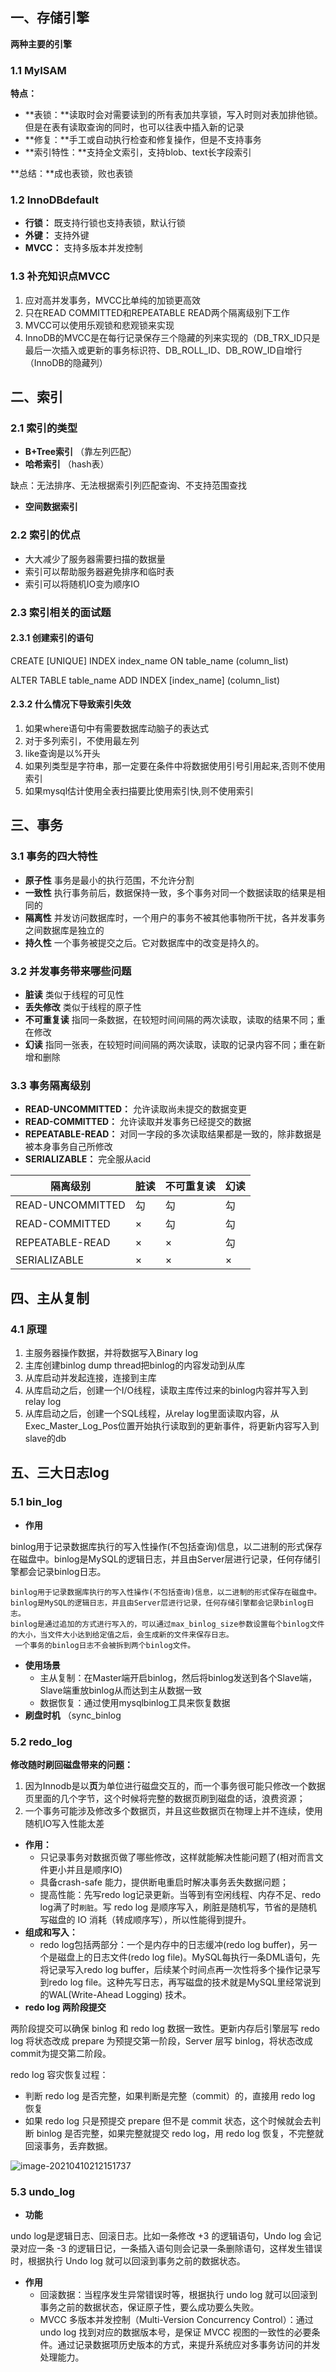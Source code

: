 ## 一、存储引擎

**两种主要的引擎**

### 1.1 MyISAM

**特点：**

- **表锁：**读取时会对需要读到的所有表加共享锁，写入时则对表加排他锁。但是在表有读取查询的同时，也可以往表中插入新的记录
- **修复：**手工或自动执行检查和修复操作，但是不支持事务
- **索引特性：**支持全文索引，支持blob、text长字段索引

**总结：**成也表锁，败也表锁

### 1.2 InnoDBdefault

- **行锁：** 既支持行锁也支持表锁，默认行锁
- **外键：** 支持外键
- **MVCC：** 支持多版本并发控制

### 1.3 补充知识点MVCC

1. 应对高并发事务，MVCC比单纯的加锁更高效
2. 只在READ COMMITTED和REPEATABLE READ两个隔离级别下工作
3. MVCC可以使用乐观锁和悲观锁来实现
4. InnoDB的MVCC是在每行记录保存三个隐藏的列来实现的（DB_TRX_ID只是最后一次插入或更新的事务标识符、DB_ROLL_ID、DB_ROW_ID自增行（InnoDB的隐藏列）

## 二、索引

### 2.1 索引的类型

- **B+Tree索引** （靠左列匹配）
- **哈希索引** （hash表） 

缺点：无法排序、无法根据索引列匹配查询、不支持范围查找

- **空间数据索引**

### 2.2 索引的优点

- 大大减少了服务器需要扫描的数据量
- 索引可以帮助服务器避免排序和临时表
- 索引可以将随机IO变为顺序IO

### 2.3 索引相关的面试题

#### 2.3.1 创建索引的语句

CREATE [UNIQUE] INDEX index_name ON table_name (column_list)

ALTER TABLE table_name ADD INDEX [index_name] (column_list)

#### 2.3.2 什么情况下导致索引失效

1. 如果where语句中有需要数据库动脑子的表达式
2. 对于多列索引，不使用最左列
3. like查询是以%开头
4. 如果列类型是字符串，那一定要在条件中将数据使用引号引用起来,否则不使用索引
5. 如果mysql估计使用全表扫描要比使用索引快,则不使用索引

## 三、事务

### 3.1 事务的四大特性

- **原子性**  事务是最小的执行范围，不允许分割
- **一致性**  执行事务前后，数据保持一致，多个事务对同一个数据读取的结果是相同的
- **隔离性**  并发访问数据库时，一个用户的事务不被其他事物所干扰，各并发事务之间数据库是独立的
- **持久性**  一个事务被提交之后。它对数据库中的改变是持久的。

### 3.2 并发事务带来哪些问题

- **脏读**  类似于线程的可见性
- **丢失修改**  类似于线程的原子性
- **不可重复读**  指同一条数据，在较短时间间隔的两次读取，读取的结果不同；重在修改
- **幻读**  指同一张表，在较短时间间隔的两次读取，读取的记录内容不同；重在新增和删除

### 3.3 事务隔离级别

- **READ-UNCOMMITTED：**  允许读取尚未提交的数据变更
- **READ-COMMITTED：** 允许读取并发事务已经提交的数据
- **REPEATABLE-READ：** 对同一字段的多次读取结果都是一致的，除非数据是被本身事务自己所修改
- **SERIALIZABLE：** 完全服从acid

| 隔离级别         | 脏读 | 不可重复读 | 幻读 |
| ---------------- | ---- | ---------- | ---- |
| READ-UNCOMMITTED | 勾   | 勾         | 勾   |
| READ-COMMITTED   | ×    | 勾         | 勾   |
| REPEATABLE-READ  | ×    | ×          | 勾   |
| SERIALIZABLE     | ×    | ×          | ×    |

## 四、主从复制

### 4.1 原理

1. 主服务器操作数据，并将数据写入Binary log
2. 主库创建binlog dump thread把binlog的内容发动到从库
3. 从库启动并发起连接，连接到主库
4. 从库启动之后，创建一个I/O线程，读取主库传过来的binlog内容并写入到relay log
5. 从库启动之后，创建一个SQL线程，从relay log里面读取内容，从Exec_Master_Log_Pos位置开始执行读取到的更新事件，将更新内容写入到slave的db

## 五、三大日志log

### 5.1 bin_log

- **作用**

binlog用于记录数据库执行的写入性操作(不包括查询)信息，以二进制的形式保存在磁盘中。binlog是MySQL的逻辑日志，并且由Server层进行记录，任何存储引擎都会记录binlog日志。

```apl
binlog用于记录数据库执行的写入性操作(不包括查询)信息，以二进制的形式保存在磁盘中。binlog是MySQL的逻辑日志，并且由Server层进行记录，任何存储引擎都会记录binlog日志。
binlog是通过追加的方式进行写入的，可以通过max_binlog_size参数设置每个binlog文件的大小，当文件大小达到给定值之后，会生成新的文件来保存日志。
 一个事务的binlog日志不会被拆到两个binlog文件。
```
- **使用场景**
  - 主从复制：在Master端开启binlog，然后将binlog发送到各个Slave端，Slave端重放binlog从而达到主从数据一致
  - 数据恢复：通过使用mysqlbinlog工具来恢复数据
- **刷盘时机**  （sync_binlog

### 5.2 redo_log

**修改随时刷回磁盘带来的问题：**

1. 因为Innodb是以**页**为单位进行磁盘交互的，而一个事务很可能只修改一个数据页里面的几个字节，这个时候将完整的数据页刷到磁盘的话，浪费资源；
2. 一个事务可能涉及修改多个数据页，并且这些数据页在物理上并不连续，使用随机IO写入性能太差

- **作用：**
  - 只记录事务对数据页做了哪些修改，这样就能解决性能问题了(相对而言文件更小并且是顺序IO)
  - 具备crash-safe 能力，提供断电重启时解决事务丢失数据问题；
  - 提高性能：先写redo log记录更新。当等到有空闲线程、内存不足、redo log满了时`刷脏`。写 redo log 是顺序写入，刷脏是随机写，节省的是随机写磁盘的 IO 消耗（转成顺序写），所以性能得到提升。
- **组成和写入：**
  - redo log包括两部分：一个是内存中的日志缓冲(redo log buffer)，另一个是磁盘上的日志文件(redo log file)。MySQL每执行一条DML语句，先将记录写入redo log buffer，后续某个时间点再一次性将多个操作记录写到redo log file。这种先写日志，再写磁盘的技术就是MySQL里经常说到的WAL(Write-Ahead Logging) 技术。
- **redo log 两阶段提交**

两阶段提交可以确保 binlog 和 redo log 数据一致性。更新内存后引擎层写 redo log 将状态改成 prepare 为预提交第一阶段，Server 层写 binlog，将状态改成 commit为提交第二阶段。

redo log 容灾恢复过程：

- 判断 redo log 是否完整，如果判断是完整（commit）的，直接用 redo log 恢复
- 如果 redo log 只是预提交 prepare 但不是 commit 状态，这个时候就会去判断 binlog 是否完整，如果完整就提交 redo log，用 redo log 恢复，不完整就回滚事务，丢弃数据。

![image-20210410212151737](./binlog和redolog对比.png)

### 5.3 undo_log

- **功能**

 undo log是逻辑日志、回滚日志。比如一条修改 +3 的逻辑语句，Undo log 会记录对应一条 -3 的逻辑日记，一条插入语句则会记录一条删除语句，这样发生错误时，根据执行 Undo log 就可以回滚到事务之前的数据状态。

- **作用**
  - 回滚数据：当程序发生异常错误时等，根据执行 undo log 就可以回滚到事务之前的数据状态，保证原子性，要么成功要么失败。
  - MVCC 多版本并发控制（Multi-Version Concurrency Control）：通过 undo log 找到对应的数据版本号，是保证 MVCC 视图的一致性的必要条件。通过记录数据项历史版本的方式，来提升系统应对多事务访问的并发处理能力。